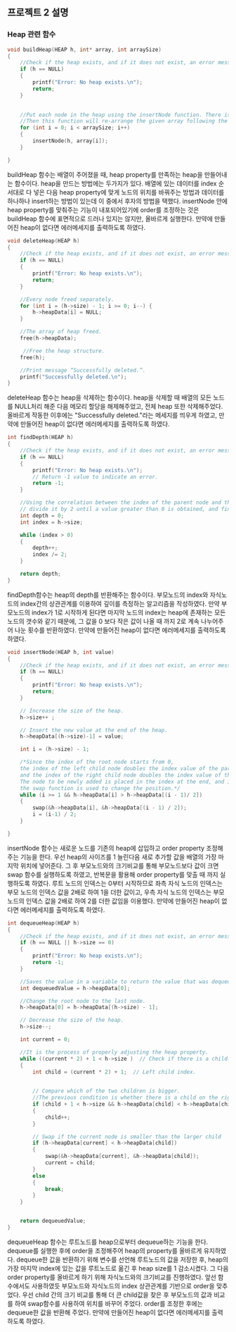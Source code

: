 ## 프로젝트 2 설명

### Heap 관련 함수

``` C
void buildHeap(HEAP h, int* array, int arraySize)
{
	//Check if the heap exists, and if it does not exist, an error message is output.
	if (h == NULL)
	{
		printf("Error: No heap exists.\n");
		return;
	}
	

	//Put each node in the heap using the insertNode function. There is a function that satisfies the heat order property and the heat shape property in the insertNode function.
	//Then this function will re-arrange the given array following the heap property and store to the heapData of the heap h.
	for (int i = 0; i < arraySize; i++)
	{
		insertNode(h, array[i]);
	}

}
```

 buildHeap 함수는 배열이 주어졌을 때, heap property를 만족하는 heap을 만들어내는 함수이다. heap을 만드는 방법에는 두가지가 있다. 배열에 있는 데이터를 index 순서대로 다 넣은 다음 heap property에 맞게 노드의 위치를 바꿔주는 방법과 데이터를 하나하나 insert하는 방법이 있는데 이 중에서 후자의 방법을 택했다. insertNode 안에 heap property를 맞춰주는 기능이 내포되어있기에 order를 조정하는 것은 buildHeap 함수에 표면적으로 드러나 있지는 않지만, 올바르게 실행한다. 만약에 만들어진 heap이 없다면 에러메세지를 출력하도록 하였다.
 
``` C
void deleteHeap(HEAP h)
{
	//Check if the heap exists, and if it does not exist, an error message is output.
	if (h == NULL)
	{
		printf("Error: No heap exists.\n");
		return;
	}

	//Every node freed separately.
	for (int i = (h->size) - 1; i >= 0; i--) {
		h->heapData[i] = NULL;
	}

	//The array of heap freed.
	free(h->heapData);

	 //Free the heap structure.
	free(h);

	//Print message “Successfully deleted.”.
	printf("Successfully deleted.\n");
}
```

 deleteHeap 함수는 heap을 삭제하는 함수이다. heap을 삭제할 때 배열의 모든 노드를 NULL처리 해준 다음 메모리 할당을 해제해주었고, 전체 heap 또한 삭제해주었다. 올바르게 작동한 이후에는 "Successfully deleted."라는 메세지를 띄우게 하였고, 만약에 만들어진 heap이 없다면 에러메세지를 출력하도록 하였다.


``` C
int findDepth(HEAP h)
{
	//Check if the heap exists, and if it does not exist, an error message is output.
	if (h == NULL)
	{
		printf("Error: No heap exists.\n");
		// Return -1 value to indicate an error.
		return -1;
	}

	//Using the correlation between the index of the parent node and the index of the child node, 
	// divide it by 2 until a value greater than 0 is obtained, and find the number of times it is divided.
	int depth = 0;
	int index = h->size;

	while (index > 0)
	{
		depth++;
		index /= 2;
	}

	return depth;
}
```

 findDepth함수는 heap의 depth를 반환해주는 함수이다. 부모노드의 index와 자식노드의 index간의 상관관계를 이용하여 깊이를 측정하는 알고리즘을 작성하였다. 만약 부모노드의 index가 1로 시작하게 된다면 마지막 노드의 index는 heap에 존재하는 모든 노드의 갯수와 같기 때문에, 그 값을 0 보다 작은 값이 나올 때 까지 2로 계속 나누어주어 나눈 횟수를 반환하였다. 만약에 만들어진 heap이 없다면 에러메세지를 출력하도록 하였다.

 
``` C
void insertNode(HEAP h, int value)
{
	//Check if the heap exists, and if it does not exist, an error message is output.
	if (h == NULL)
	{
		printf("Error: No heap exists.\n");
		return;
	}

	// Increase the size of the heap.
	h->size++ ;

	// Insert the new value at the end of the heap.
	h->heapData[(h->size)-1] = value;

	int i = (h->size) - 1;

	/*Since the index of the root node starts from 0, 
	the index of the left child node doubles the index value of the parent node and adds 1, 
	and the index of the right child node doubles the index value of the parent node and adds 2. 
	The node to be newly added is placed in the index at the end, and if the value is larger than the parent node, 
	the swap function is used to change the position.*/
	while (i >= 1 && h->heapData[i] > h->heapData[(i - 1)/ 2])
	{
		swap(&h->heapData[i], &h->heapData[(i - 1) / 2]);
		i = (i-1) / 2;
	}

}
```

 insertNode 함수는 새로운 노드를 기존의 heap에 삽입하고 order property 조정해주는 기능을 한다. 우선 heap의 사이즈를 1 늘린다음 새로 추가할 값을 배열의 가장 마지막 위치에 넣어준다. 그 후 부모노드와의 크기비교를 통해 부모노드보다 값이 크면 swap 함수를 실행하도록 하였고, 반복문을 활용해 order property를 맞출 때 까지 실행하도록 하였다. 루트 노드의 인덱스는 0부터 시작하므로 좌측 자식 노드의 인덱스는 부모 노드의 인덱스 값을 2배로 하여 1을 더한 값이고, 우측 자식 노드의 인덱스는 부모 노드의 인덱스 값을 2배로 하여 2를 더한 값임을 이용했다. 만약에 만들어진 heap이 없다면 에러메세지를 출력하도록 하였다.

``` C
int dequeueHeap(HEAP h)
{
	//Check if the heap exists, and if it does not exist, an error message is output.
	if (h == NULL || h->size == 0)
	{
		printf("Error: No heap exists.\n");
		return -1; 
	}								

	//Saves the value in a variable to return the value that was dequeued.
	int dequeuedValue = h->heapData[0];

	//Change the root node to the last node.
	h->heapData[0] = h->heapData[(h->size) - 1];

	// Decrease the size of the heap.
	h->size--;

	int current = 0;

	//It is the process of properly adjusting the heap property.
	while ((current * 2) + 1 < h->size )  // Check if there is a child.
	{
		int child = (current * 2) + 1;  // Left child index.

		
		// Compare which of the two children is bigger. 
		//The previous condition is whether there is a child on the right, and the condition on the right is a size comparison.
		if (child + 1 < h->size && h->heapData[child] < h->heapData[child + 1]) 
		{
			child++;
		}

		// Swap if the current node is smaller than the larger child
		if (h->heapData[current] < h->heapData[child])
		{
			swap(&h->heapData[current], &h->heapData[child]);
			current = child;
		}
		else
		{
			break; 
		}
	}


	return dequeuedValue;
}
```

 dequeueHeap 함수는 루트노드를 heap으로부터 dequeue하는 기능을 한다. dequeue를 실행한 후에 order을 조정해주어 heap의 property를 올바르게 유지하였다. dequeue한 값을 반환하기 위해 변수를 선언해 루트노드의 값을 저장한 후, heap의 가장 마지막 index에 있는 값을 루트노드로 옮긴 후 heap size를 1 감소시켰다. 그 다음 order property를 올바르게 하기 위해 자식노드와의 크기비교를 진행하였다. 앞선 함수에서도 사용하였듯 부모노드와 자식노드의 index 상관관계를 기반으로 order을 맞추었다. 우선 child 간의 크기 비교를 통해 더 큰 child값을 찾은 후 부모노드의 값과 비교를 하여 swap함수를 사용하여 위치를 바꾸어 주었다. order를 조정한 후에는 dequeue한 값을 반환해 주었다.  만약에 만들어진 heap이 없다면 에러메세지를 출력하도록 하였다.
